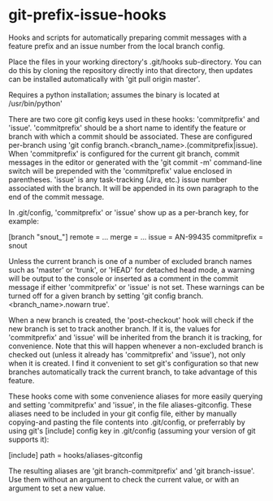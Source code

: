 git-prefix-issue-hooks
======================

Hooks and scripts for automatically preparing commit messages with a feature prefix and an issue number from the local branch config.

Place the files in your working directory's .git/hooks sub-directory.  You can do this by cloning the repository directly into that directory, then updates can be installed automatically with 'git pull origin master'.

Requires a python installation; assumes the binary is located at /usr/bin/python'

There are two core git config keys used in these hooks: 'commitprefix' and 'issue'.  'commitprefix' should be a short name to identify the feature or branch with which a commit should be associated.  These are configured per-branch using 'git config branch.\<branch\_name\>.(commitprefix|issue).  When 'commitprefix' is configured for the current git branch, commit messages in the editor or generated with the 'git commit -m' command-line switch will be prepended with the 'commitprefix' value enclosed in parentheses.  'issue' is any task-tracking (Jira, etc.) issue number associated with the branch.  It will be appended in its own paragraph to the end of the commit message.

In .git/config, 'commitprefix' or 'issue' show up as a per-branch key, for example:

[branch "snout\_"]
    remote = ...
    merge = ...
    issue = AN-99435
    commitprefix = snout

Unless the current branch is one of a number of excluded branch names such as 'master' or 'trunk', or 'HEAD' for detached head mode, a warning will be output to the console or inserted as a comment in the commit message if either 'commitprefix' or 'issue' is not set.  These warnings can be turned off for a given branch by setting 'git config branch.\<branch\_name\>.nowarn true'.

When a new branch is created, the 'post-checkout' hook will check if the new branch is set to track another branch.  If it is, the values for 'commitprefix' and 'issue' will be inherited from the branch it is tracking, for convenience.  Note that this will happen whenever a non-excluded branch is checked out (unless it already has 'commitprefix' and 'issue'), not only when it is created.  I find it convenient to set git's configuration so that new branches automatically track the current branch, to take advantage of this feature.

These hooks come with some convenience aliases for more easily querying and setting 'commitprefix' and 'issue', in the file aliases-gitconfig.  These aliases need to be included in your git config file, either by manually copying-and pasting the file contents into .git/config, or preferrably by using git's [include] config key in .git/config (assuming your version of git supports it):

[include]
    path = hooks/aliases-gitconfig

The resulting aliases are 'git branch-commitprefix' and 'git branch-issue'.  Use them without an argument to check the current value, or with an argument to set a new value.
